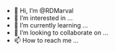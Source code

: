 - 👋 Hi, I’m @RDMarval
- 👀 I’m interested in ...
- 🌱 I’m currently learning ...
- 💞️ I’m looking to collaborate on ...
- 📫 How to reach me ...

<!---
RDMarval/RDMarval is a ✨ special ✨ repository because its `README.md` (this file) appears on your GitHub profile.
You can click the Preview link to take a look at your changes.
--->
